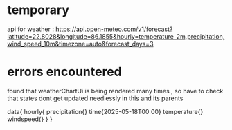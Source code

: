 # temporary 
api for weather : https://api.open-meteo.com/v1/forecast?latitude=22.8028&longitude=86.1855&hourly=temperature_2m,precipitation,wind_speed_10m&timezone=auto&forecast_days=3

# errors encountered
found that weatherChartUi is being rendered many times , so have to check that states dont get updated needlessly in this and its parents

data{
    hourly{
        precipitation{}
        time{2025-05-18T00:00}
        temperature{}
        windspeed{}
    }
}
